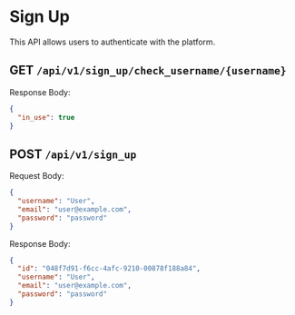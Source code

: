 # Sign Up

This API allows users to authenticate with the platform.

## GET `/api/v1/sign_up/check_username/{username}`

Response Body:

```json
{
  "in_use": true
}
```

## POST `/api/v1/sign_up`

Request Body:

```json
{
  "username": "User",
  "email": "user@example.com",
  "password": "password"
}
```

Response Body:

```json
{
  "id": "048f7d91-f6cc-4afc-9210-00878f188a84",
  "username": "User",
  "email": "user@example.com",
  "password": "password"
}
```
